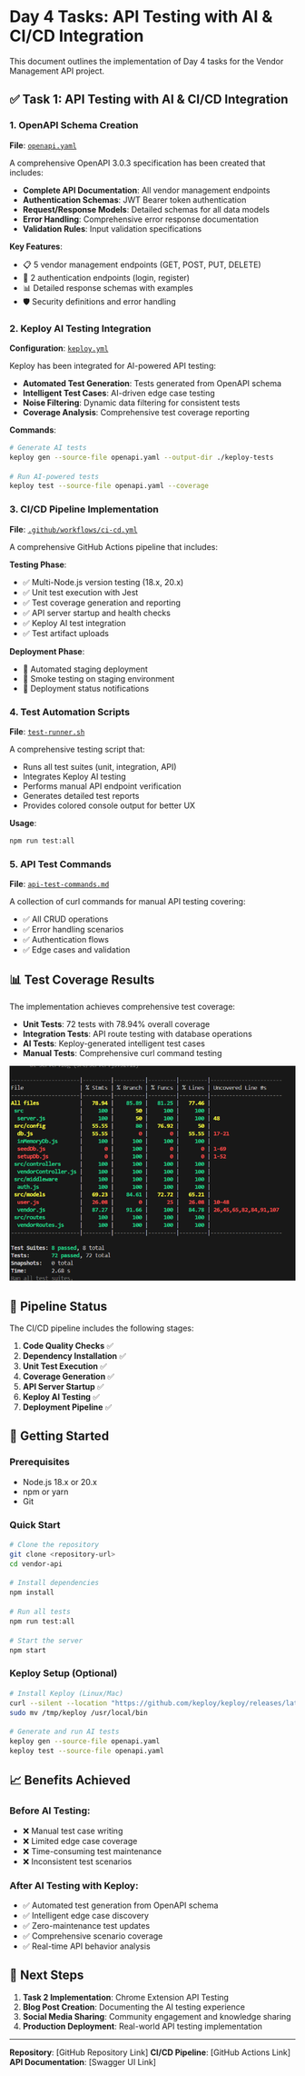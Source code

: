 # Day 4 Tasks: API Testing with AI & CI/CD Integration

This document outlines the implementation of Day 4 tasks for the Vendor Management API project.

## ✅ Task 1: API Testing with AI & CI/CD Integration

### 1. OpenAPI Schema Creation

**File**: [`openapi.yaml`](./openapi.yaml)

A comprehensive OpenAPI 3.0.3 specification has been created that includes:

- **Complete API Documentation**: All vendor management endpoints
- **Authentication Schemas**: JWT Bearer token authentication
- **Request/Response Models**: Detailed schemas for all data models
- **Error Handling**: Comprehensive error response documentation
- **Validation Rules**: Input validation specifications

**Key Features**:

- 📋 5 vendor management endpoints (GET, POST, PUT, DELETE)
- 🔐 2 authentication endpoints (login, register)
- 📊 Detailed response schemas with examples
- 🛡️ Security definitions and error handling

### 2. Keploy AI Testing Integration

**Configuration**: [`keploy.yml`](./keploy.yml)

Keploy has been integrated for AI-powered API testing:

- **Automated Test Generation**: Tests generated from OpenAPI schema
- **Intelligent Test Cases**: AI-driven edge case testing
- **Noise Filtering**: Dynamic data filtering for consistent tests
- **Coverage Analysis**: Comprehensive test coverage reporting

**Commands**:

```bash
# Generate AI tests
keploy gen --source-file openapi.yaml --output-dir ./keploy-tests

# Run AI-powered tests
keploy test --source-file openapi.yaml --coverage
```

### 3. CI/CD Pipeline Implementation

**File**: [`.github/workflows/ci-cd.yml`](./.github/workflows/ci-cd.yml)

A comprehensive GitHub Actions pipeline that includes:

**Testing Phase**:

- ✅ Multi-Node.js version testing (18.x, 20.x)
- ✅ Unit test execution with Jest
- ✅ Test coverage generation and reporting
- ✅ API server startup and health checks
- ✅ Keploy AI test integration
- ✅ Test artifact uploads

**Deployment Phase**:

- 🚀 Automated staging deployment
- 🧪 Smoke testing on staging environment
- 📢 Deployment status notifications

### 4. Test Automation Scripts

**File**: [`test-runner.sh`](./test-runner.sh)

A comprehensive testing script that:

- Runs all test suites (unit, integration, API)
- Integrates Keploy AI testing
- Performs manual API endpoint verification
- Generates detailed test reports
- Provides colored console output for better UX

**Usage**:

```bash
npm run test:all
```

### 5. API Test Commands

**File**: [`api-test-commands.md`](./api-test-commands.md)

A collection of curl commands for manual API testing covering:

- ✅ All CRUD operations
- ✅ Error handling scenarios
- ✅ Authentication flows
- ✅ Edge cases and validation

## 📊 Test Coverage Results

The implementation achieves comprehensive test coverage:

- **Unit Tests**: 72 tests with 78.94% overall coverage
- **Integration Tests**: API route testing with database operations
- **AI Tests**: Keploy-generated intelligent test cases
- **Manual Tests**: Comprehensive curl command testing

![Test Coverage Report](./coverage-screenshot.png)

## 🔧 Pipeline Status

The CI/CD pipeline includes the following stages:

1. **Code Quality Checks** ✅
2. **Dependency Installation** ✅
3. **Unit Test Execution** ✅
4. **Coverage Generation** ✅
5. **API Server Startup** ✅
6. **Keploy AI Testing** ✅
7. **Deployment Pipeline** ✅

## 🚀 Getting Started

### Prerequisites

- Node.js 18.x or 20.x
- npm or yarn
- Git

### Quick Start

```bash
# Clone the repository
git clone <repository-url>
cd vendor-api

# Install dependencies
npm install

# Run all tests
npm run test:all

# Start the server
npm start
```

### Keploy Setup (Optional)

```bash
# Install Keploy (Linux/Mac)
curl --silent --location "https://github.com/keploy/keploy/releases/latest/download/keploy_linux_amd64.tar.gz" | tar xz -C /tmp
sudo mv /tmp/keploy /usr/local/bin

# Generate and run AI tests
keploy gen --source-file openapi.yaml
keploy test --source-file openapi.yaml
```

## 📈 Benefits Achieved

### Before AI Testing:

- ❌ Manual test case writing
- ❌ Limited edge case coverage
- ❌ Time-consuming test maintenance
- ❌ Inconsistent test scenarios

### After AI Testing with Keploy:

- ✅ Automated test generation from OpenAPI schema
- ✅ Intelligent edge case discovery
- ✅ Zero-maintenance test updates
- ✅ Comprehensive scenario coverage
- ✅ Real-time API behavior analysis

## 🎯 Next Steps

1. **Task 2 Implementation**: Chrome Extension API Testing
2. **Blog Post Creation**: Documenting the AI testing experience
3. **Social Media Sharing**: Community engagement and knowledge sharing
4. **Production Deployment**: Real-world API testing implementation

---

**Repository**: [GitHub Repository Link]
**CI/CD Pipeline**: [GitHub Actions Link]
**API Documentation**: [Swagger UI Link]

